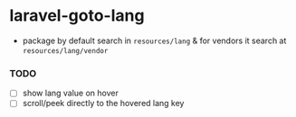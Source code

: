 # laravel-goto-lang

- package by default search in `resources/lang` & for vendors it search at `resources/lang/vendor`

### TODO

- [ ] show lang value on hover
- [ ] scroll/peek directly to the hovered lang key
